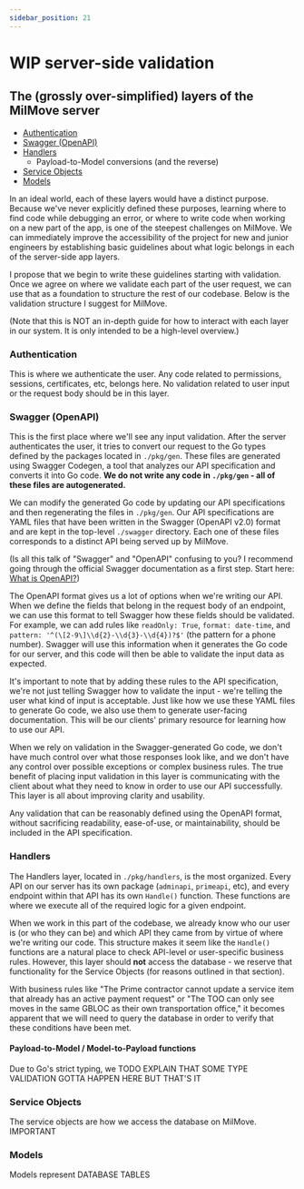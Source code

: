 ```yaml
---
sidebar_position: 21
---
```


# WIP server-side validation

## The (grossly over-simplified) layers of the MilMove server
- [Authentication](#authentication)
- [Swagger (OpenAPI)](#swagger-openapi)
- [Handlers](#handlers)
	- Payload-to-Model conversions (and the reverse)
- [Service Objects](#service-objects)
- [Models](#models)

In an ideal world, each of these layers would have a distinct purpose. Because we've never explicitly defined these purposes, learning where to find code while debugging an error, or where to write code when working on a new part of the app, is one of the steepest challenges on MilMove. We can immediately improve the accessibility of the project for new and junior engineers by establishing basic guidelines about what logic belongs in each of the server-side app layers.

I propose that we begin to write these guidelines starting with validation. Once we agree on where we validate each part of the user request, we can use that as a foundation to structure the rest of our codebase. Below is the validation structure I suggest for MilMove.

(Note that this is NOT an in-depth guide for how to interact with each layer in our system. It is only intended to be a high-level overview.)

### Authentication
This is where we authenticate the user. Any code related to permissions, sessions, certificates, etc, belongs here. No validation related to user input or the request body should be in this layer.

### Swagger (OpenAPI)
This is the first place where we'll see any input validation. After the server
authenticates the user, it tries to convert our request to the Go types defined
by the packages located in `./pkg/gen`. These files are generated using Swagger
Codegen, a tool that analyzes our API specification and converts it into Go
code. **We do not write any code in `./pkg/gen` - all of these files are
autogenerated.**

We can modify the generated Go code by updating our API specifications and then regenerating the files in `./pkg/gen`. Our API specifications are YAML files that have been written in the Swagger (OpenAPI v2.0) format and are kept in the top-level `./swagger` directory. Each one of these files corresponds to a distinct API being served up by MilMove.

(Is all this talk of "Swagger" and "OpenAPI" confusing to you? I recommend going through the official Swagger documentation as a first step. Start here: [What is OpenAPI?](https://swagger.io/docs/specification/about/))

The OpenAPI format gives us a lot of options when we're writing our API. When we define the fields that belong in the request body of an endpoint, we can use this format to tell Swagger how these fields should be validated. For example, we can add rules like `readOnly: True`, `format: date-time`, and `pattern: '^(\[2-9\]\\d{2}-\\d{3}-\\d{4})?$'` (the pattern for a phone number). Swagger will use this information when it generates the Go code for our server, and this code will then be able to validate the input data as expected.

It's important to note that by adding these rules to the API specification, we're not just telling Swagger how to validate the input - we're telling the user what kind of input is acceptable. Just like how we use these YAML files to generate Go code, we also use them to generate user-facing documentation. This will be our clients' primary resource for learning how to use our API.

When we rely on validation in the Swagger-generated Go code, we don't have much control over what those responses look like, and we don't have any control over possible exceptions or complex business rules. The true benefit of placing input validation in this layer is communicating with the client about what they need to know in order to use our API successfully. This layer is all about improving clarity and usability.

Any validation that can be reasonably defined using the OpenAPI format, without sacrificing readability, ease-of-use, or maintainability, should be included in the API specification.

### Handlers
The Handlers layer, located in `./pkg/handlers`, is the most organized. Every API on our server has its own package (`adminapi`, `primeapi`, etc), and every endpoint within that API has its own `Handle()` function. These functions are where we execute all of the required logic for a given endpoint.

When we work in this part of the codebase, we already know who our user is (or who they can be) and which API they came from by virtue of where we're writing our code. This structure makes it seem like the `Handle()` functions are a natural place to check API-level or user-specific business rules. However, this layer should **not** access the database - we reserve that functionality for the Service Objects (for reasons outlined in that section).

With business rules like "The Prime contractor cannot update a service item that already has an active payment request" or "The TOO can only see moves in the same GBLOC as their own transportation office," it becomes apparent that we will need to query the database in order to verify that these conditions have been met.

#### Payload-to-Model / Model-to-Payload functions
Due to Go's strict typing, we TODO EXPLAIN THAT SOME TYPE VALIDATION GOTTA HAPPEN HERE BUT THAT'S IT

### Service Objects
The service objects are how we access the database on MilMove. IMPORTANT

### Models
Models represent DATABASE TABLES
